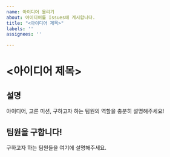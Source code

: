 ```yaml
---
name: 아이디어 올리기
about: 아이디어를 Issues에 게시합니다.
title: "<아이디어 제목>"
labels: ''
assignees: ''

---
```


# <아이디어 제목>

## 설명

아이디어, 고른 미션, 구하고자 하는 팀원의 역할을 충분히 설명해주세요!

## 팀원을 구합니다!

구하고자 하는 팀원들을 여기에 설명해주세요.

